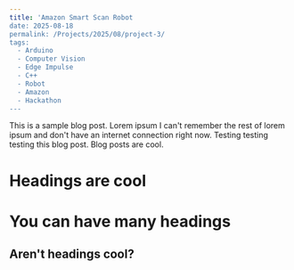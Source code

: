 ```yaml
---
title: 'Amazon Smart Scan Robot
date: 2025-08-18
permalink: /Projects/2025/08/project-3/
tags:
  - Arduino
  - Computer Vision
  - Edge Impulse
  - C++
  - Robot
  - Amazon
  - Hackathon
---
```


This is a sample blog post. Lorem ipsum I can't remember the rest of lorem ipsum and don't have an internet connection right now. Testing testing testing this blog post. Blog posts are cool.

Headings are cool
======

You can have many headings
======

Aren't headings cool?
------